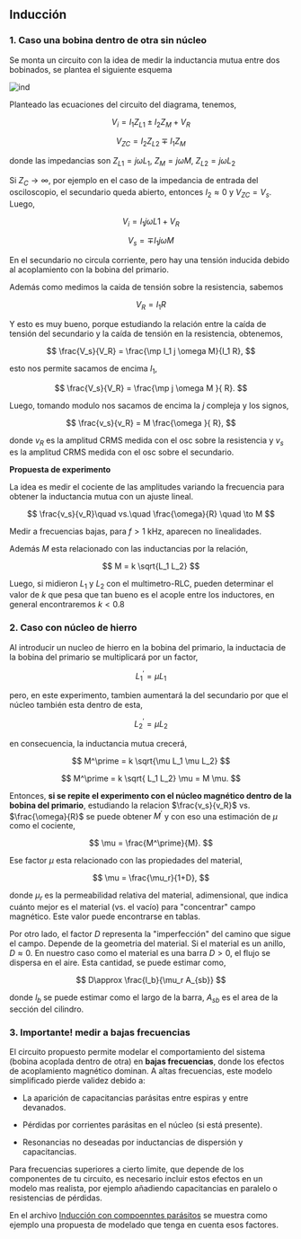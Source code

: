 ## Inducción



### 1. Caso una bobina dentro de otra sin núcleo


Se monta un circuito con la idea de medir la inductancia mutua entre dos bobinados, se plantea el siguiente esquema


<!-- ![circ1](images/circ1.jpg) -->
![ind](https://drive.google.com/uc?export=download&id=13CoH1ty3FnIpmvV0SccMEepn54hglemV)



Planteado las ecuaciones del circuito del diagrama, tenemos,

$$
V_i = I_1 Z_{L1} \pm I_2 Z_M+ V_R
$$

$$
V_{ZC} = I_2 Z_{L2} \mp I_1 Z_M
$$

donde las impedancias son $Z_{L1}=j\omega L_1$, $Z_M=j \omega M$, $Z_{L2}=j \omega L_2$

Si $Z_C\to \infty$, por ejemplo en el caso de la impedancia de entrada del osciloscopio, el secundario queda abierto, entonces $I_2 \approx 0$ y $V_{ZC}=V_s$. Luego,

$$
V_i = I_1 j \omega L1 + V_R
$$

$$
V_{s} = \mp I_1 j \omega M
$$

En el secundario no circula corriente, pero hay una tensión inducida debido al acoplamiento con la bobina del primario.

Además como medimos la caida de tensión sobre la resistencia, sabemos

$$
V_R = I_1 R
$$

Y esto es muy bueno, porque estudiando la relación entre la caída de tensión del secundario y la caída de tensión en la resistencia, obtenemos,


$$
\frac{V_s}{V_R} = \frac{\mp I_1 j \omega M}{I_1 R},
$$

esto nos permite sacamos de encima $I_1$,

$$
 \frac{V_s}{V_R} = \frac{\mp j \omega M }{ R}.
$$

Luego, tomando modulo nos sacamos de encima la $j$ compleja y los signos, 

$$
 \frac{v_s}{v_R} = M \frac{\omega }{ R},
$$

donde $v_R$ es la amplitud CRMS medida con el osc sobre la resistencia y $v_s$ es la amplitud CRMS medida con el osc sobre el secundario.

**Propuesta de experimento**

La idea es medir el cociente de las amplitudes variando la frecuencia para obtener la inductancia mutua con un ajuste lineal.

$$
\frac{v_s}{v_R}\quad vs.\quad \frac{\omega}{R} \quad \to M
$$

Medir a frecuencias bajas, para $f>1$ kHz, aparecen no linealidades.

Además $M$ esta relacionado con las inductancias por la relación,

$$
M = k \sqrt{L_1 L_2}
$$

Luego, si midieron $L_1$ y $L_2$ con el multimetro-RLC, pueden determinar el valor de $k$ que pesa que tan bueno es el acople entre los inductores, en general encontraremos $k<0.8$



### 2. Caso con núcleo de hierro

Al introducir un nucleo de hierro en la bobina del primario, la inductacia de la bobina del primario se multiplicará por un factor,

$$
L_1^\prime = \mu L_1 
$$

pero, en este experimento, tambien aumentará la del secundario por que el núcleo también esta dentro de esta, 

$$
L_2^\prime = \mu L_2 
$$

en consecuencia, la inductancia mutua crecerá,

$$
M^\prime = k \sqrt{\mu L_1 \mu L_2}
$$

$$
M^\prime = k \sqrt{ L_1 L_2} \mu  = M \mu.
$$

Entonces, **si se repite el experimento con el núcleo magnético dentro de la bobina del primario**, estudiando la relacion $\frac{v_s}{v_R}$ vs. $\frac{\omega}{R}$ se puede obtener $M^\prime$ y con eso una estimación de $\mu$ como el cociente,

$$
\mu = \frac{M^\prime}{M}.
$$


Ese factor $\mu$ esta relacionado con las propiedades del material,

$$
\mu = \frac{\mu_r}{1+D},
$$

donde $\mu_r$ es la permeabilidad relativa del material, adimensional, que indica cuánto mejor es el material (vs. el vacío) para "concentrar" campo magnético. Este valor puede encontrarse en tablas.

Por otro lado, el factor $D$ representa la "imperfección" del camino que sigue el campo. Depende de la geometria del material. Si el material es un anillo, $D \approx 0$. En nuestro caso como el material es una barra $D>0$, el flujo se dispersa en el aire. Esta cantidad, se puede estimar como,

$$
D\approx \frac{l_b}{\mu_r A_{sb}}
$$

donde $l_b$ se puede estimar como el largo de la barra, $A_{sb}$ es el area de la sección del cilindro.



### 3. Importante! medir a bajas frecuencias


El circuito propuesto permite modelar el comportamiento del sistema (bobina acoplada dentro de otra) en **bajas frecuencias**, donde los efectos de acoplamiento magnético dominan. A altas frecuencias, este modelo simplificado pierde validez debido a:

- La aparición de capacitancias parásitas entre espiras y entre devanados.

- Pérdidas por corrientes parásitas en el núcleo (si está presente).

- Resonancias no deseadas por inductancias de dispersión y capacitancias.

Para frecuencias superiores a cierto limite, que depende de los componentes de tu circuito, es necesario incluir estos efectos en un modelo mas realista, por ejemplo añadiendo capacitancias en paralelo o resistencias de pérdidas. 

En el archivo [Inducción con compoenntes parásitos](2-%20Induccion%20con%20componentes%20parasitos.md) se muestra como ejemplo una propuesta de modelado que tenga en cuenta esos factores. 